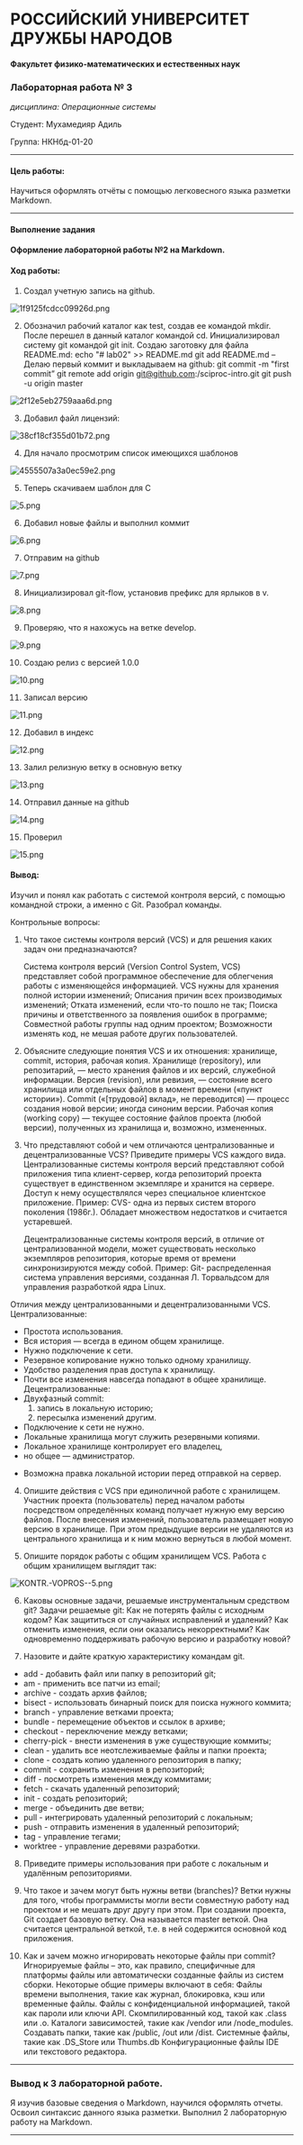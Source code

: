 # РОССИЙСКИЙ УНИВЕРСИТЕТ ДРУЖБЫ НАРОДОВ
#### Факультет физико-математических и естественных наук

###  Лабораторная работа № 3

*дисциплина:	Операционные системы*

Студент: Мухамедияр Адиль   

Группа: НКНбд-01-20

-----

#### Цель работы:
Научиться оформлять отчёты с помощью легковесного языка разметки Markdown.

----

#### Выполнение задания

#### Оформление лабораторной работы №2 на Markdown.

#### Ход работы:
1. Создал учетную запись на github.

![1f9125fcdcc09926d.png](https://ic.wampi.ru/2021/05/01/1f9125fcdcc09926d.png)

2. Обозначил рабочий каталог как test, создав ее командой mkdir.
После перешел в данный каталог командой cd.
Инициализировал систему git командой git init.
Создаю заготовку для файла README.md:
echo "# lab02" >> README.md
git add README.md
– Делаю первый коммит и выкладываем на github:
git commit -m "first commit”
git remote add origin git@github.com:<username>/sciproc-intro.git
git push -u origin master

![2f12e5eb2759aaa6d.png](https://ic.wampi.ru/2021/05/01/2f12e5eb2759aaa6d.png)

3. Добавил файл лицензий:

![38cf18cf355d01b72.png](https://ic.wampi.ru/2021/05/01/38cf18cf355d01b72.png)

4. Для начало просмотрим список имеющихся шаблонов

![4555507a3a0ec59e2.png](https://ic.wampi.ru/2021/05/01/4555507a3a0ec59e2.png)

5. Теперь скачиваем шаблон для С

![5.png](https://ic.wampi.ru/2021/05/01/5.png)

6. Добавил новые файлы и выполнил коммит

![6.png](https://ic.wampi.ru/2021/05/01/6.png)

7. Отправим на github

![7.png](https://ic.wampi.ru/2021/05/01/7.png)

8. Инициализировал git-flow, установив префикс для ярлыков в v.

![8.png](https://ic.wampi.ru/2021/05/01/8.png)

9. Проверяю, что я нахожусь на ветке develop.

![9.png](https://ic.wampi.ru/2021/05/01/9.png)

10. Создаю релиз с версией 1.0.0

![10.png](https://ic.wampi.ru/2021/05/01/10.png)

11. Записал версию

![11.png](https://ic.wampi.ru/2021/05/01/11.png)

12. Добавил в индекс

![12.png](https://ic.wampi.ru/2021/05/01/12.png)

13. Залил релизную ветку в основную ветку

![13.png](https://ic.wampi.ru/2021/05/01/13.png)

14. Отправил данные на github

![14.png](https://ic.wampi.ru/2021/05/01/14.png)

15. Проверил

![15.png](https://ic.wampi.ru/2021/05/01/15.png)

#### Вывод: 
Изучил и понял как работать с системой контроля версий, с помощью командной строки, а именно с Git. Разобрал команды.

Контрольные вопросы:

1. Что такое системы контроля версий (VCS) и для решения каких задач они предназначаются?

    Система контроля версий (Version Control System, VCS) представляет собой программное обеспечение для облегчения работы с изменяющейся информацией.
    VCS нужны для хранения полной истории изменений; Описания причин всех производимых изменений; Отката изменений, если что-то пошло не так; Поиска причины и ответственного за появления ошибок в программе; Совместной работы группы над одним проектом; Возможности изменять код, не мешая работе других пользователей.

2. Объясните следующие понятия VCS и их отношения: хранилище, commit, история, рабочая копия.
    Хранилище (repository), или репозитарий, — место хранения файлов и их версий, служебной информации. 
 	Версия (revision), или ревизия, — состояние всего хранилища или отдельных файлов в момент времени («пункт истории»). 
 	Commit («[трудовой] вклад», не переводится) — процесс создания новой версии; иногда синоним версии. 
 	Рабочая копия (working copy) — текущее состояние файлов проекта (любой версии), полученных из хранилища и, возможно, измененных.

3. Что представляют собой и чем отличаются централизованные и децентрализованные VCS? Приведите примеры VCS каждого вида.
    Централизованные системы контроля версий представляют собой приложения типа клиент-сервер, когда репозиторий проекта существует в единственном экземпляре и хранится на сервере. Доступ к нему осуществлялся через специальное клиентское приложение.
Пример:
    CVS- одна из первых систем второго поколения (1986г.). Обладает множеством недостатков и считается устаревшей.

    Децентрализованные системы контроля версий, в отличие от централизованной модели, может существовать несколько экземпляров репозитория, которые время от времени синхронизируются между собой.
Пример:
    Git- распределенная система управления версиями, созданная Л. Торвальдсом для управления разработкой ядра Linux.

Отличия между централизованными и децентрализованными VCS.
Централизованные:
* Простота использования.
* Вся история — всегда в едином общем хранилище. 
* Нужно подключение к сети. 
* Резервное копирование нужно только одному хранилищу. 
* Удобство разделения прав доступа к хранилищу. 
* Почти все изменения навсегда попадают в общее хранилище. 
Децентрализованные:
* Двухфазный commit: 
    1) запись в локальную историю; 
    2) пересылка изменений другим. 
* Подключение к сети не нужно. 
* Локальные хранилища могут служить резервными копиями. 
* Локальное хранилище контролирует его владелец, 
* но общее — администратор. 
- Возможна правка локальной истории перед отправкой на сервер.

4. Опишите действия с VCS при единоличной работе с хранилищем.
    Участник проекта (пользователь) перед началом работы посредством определённых команд получает нужную ему версию файлов. После внесения изменений, пользователь размещает новую версию в хранилище. При этом предыдущие версии не удаляются из центрального хранилища и к ним можно вернуться в любой момент.

5. Опишите порядок работы с общим хранилищем VCS.
Работа с общим хранилищем выглядит так:

![KONTR.-VOPROS--5.png](https://ic.wampi.ru/2021/05/01/KONTR.-VOPROS--5.png)

6. Каковы основные задачи, решаемые инструментальным средством git?
Задачи решаемые git:
Как не потерять файлы с исходным кодом?
Как защититься от случайных исправлений и удалений?
Как отменить изменения, если они оказались некорректными?
Как одновременно поддерживать рабочую версию и разработку новой?

7. Назовите и дайте краткую характеристику командам git.
*	add - добавить файл или папку в репозиторий git;
*	am - применить все патчи из email;
*	archive - создать архив файлов;
*	bisect - использовать бинарный поиск для поиска нужного коммита;
*	branch - управление ветками проекта;
*	bundle - перемещение объектов и ссылок в архиве;
*	checkout - переключение между ветками;
*	cherry-pick - внести изменения в уже существующие коммиты;
*	clean - удалить все неотслеживаемые файлы и папки проекта;
*	clone - создать копию удаленного репозитория в папку;
*	commit - сохранить изменения в репозиторий;
*	diff - посмотреть изменения между коммитами;
*	fetch - скачать удаленный репозиторий;
*	init - создать репозиторий;
*	merge - объединить две ветви;
*	pull - интегрировать удаленный репозиторий с локальным;
*	push - отправить изменения в удаленный репозиторий;
*	tag - управление тегами;
*	worktree - управление деревями разработки.


8. Приведите примеры использования при работе с локальным и удалённым репозиториями.


9. Что такое и зачем могут быть нужны ветви (branches)?
Ветки нужны для того, чтобы программисты могли вести совместную работу над проектом и не мешать друг другу при этом. При создании проекта, Git создает базовую ветку. Она называется master веткой. Она считается центральной веткой, т.е. в ней содержится основной код приложения.

10. Как и зачем можно игнорировать некоторые файлы при commit?
Игнорируемые файлы – это, как правило, специфичные для платформы файлы или автоматически созданные файлы из систем сборки. Некоторые общие примеры включают в себя:
Файлы времени выполнения, такие как журнал, блокировка, кэш или временные файлы.
Файлы с конфиденциальной информацией, такой как пароли или ключи API.
Скомпилированный код, такой как .class или .o.
Каталоги зависимостей, такие как /vendor или /node_modules.
Создавать папки, такие как /public, /out или /dist.
Системные файлы, такие как .DS_Store или Thumbs.db
Конфигурационные файлы IDE или текстового редактора.

------

### Вывод к 3 лабораторной работе.
Я изучив базовые сведения о Markdown, научился оформлять отчеты. Освоил синтаксис данного языка разметки. Выполнил 2 лабораторную работу на Markdown.

------